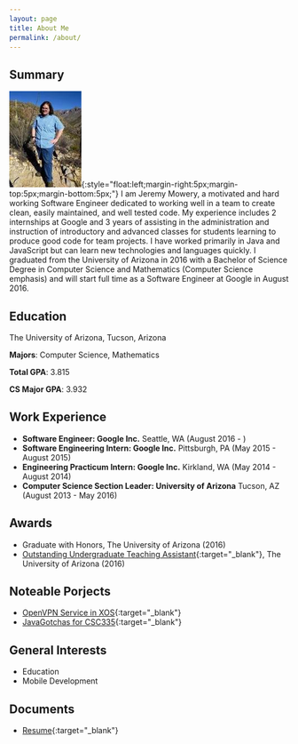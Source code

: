 ```yaml
---
layout: page
title: About Me
permalink: /about/
---
```


Summary
-------

![Picture of Jeremy Mowery](/images/profile.jpg "Picture of Jeremy Mowery"){:style="float:left;margin-right:5px;margin-top:5px;margin-bottom:5px;"}
I am Jeremy Mowery, a motivated and hard working Software Engineer dedicated to working well in a
team to create clean, easily maintained, and well tested code.
My experience includes 2 internships
at Google and 3 years of assisting in the administration and instruction of introductory and
advanced classes for students learning to produce good code for team projects.
I have worked
primarily in Java and JavaScript but can learn new technologies and languages quickly. I graduated
from the University of Arizona in 2016 with a Bachelor of Science Degree in Computer Science and
Mathematics (Computer Science emphasis) and will start full time as a Software Engineer at Google
in August 2016.

Education
---------

The University of Arizona, Tucson, Arizona

**Majors**: Computer Science, Mathematics

**Total GPA**: 3.815

**CS Major GPA**: 3.932

Work Experience
---------

+ **Software Engineer: Google Inc.** Seattle, WA (August 2016 - )
+ **Software Engineering Intern: Google Inc.** Pittsburgh, PA (May 2015 - August 2015)
+ **Engineering Practicum Intern: Google Inc.** Kirkland, WA (May 2014 - August 2014)
+ **Computer Science Section Leader: University of Arizona** Tucson, AZ (August 2013 - May 2016)

Awards
------

+ Graduate with Honors, The University of Arizona (2016)
+ [Outstanding Undergraduate Teaching Assistant](http://www.cs.arizona.edu/news/awards/citations.html#JeremyMowery){:target="_blank"}, The University of Arizona (2016)

Noteable Porjects
-----------------

+ [OpenVPN Service in XOS](https://docs.google.com/document/d/1eq-X5xkZTZN8c2r08vxR84z53JkABd6EetRyqrg42Ew/edit?usp=sharing){:target="_blank"}
+ [JavaGotchas for CSC335](https://github.com/CSC335/javagotchas){:target="_blank"}

General Interests
----------------

+ Education
+ Mobile Development

Documents
---------

+ [Resume](https://drive.google.com/file/d/0B-Kx4DjZNEniNEdmOFJGVGt3UzA/view?usp=sharing){:target="_blank"}
